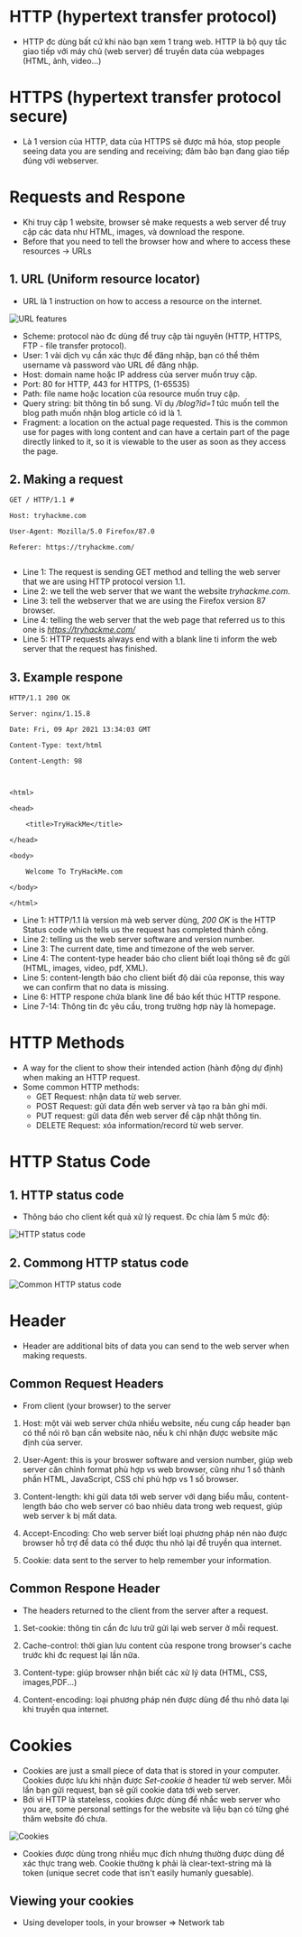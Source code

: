 # HTTP (hypertext transfer protocol)
- HTTP đc dùng bất cứ khi nào bạn xem 1 trang web. HTTP là bộ quy tắc giao tiếp với máy chủ (web server) để truyền data của webpages (HTML, ảnh, video...)

# HTTPS (hypertext transfer protocol secure)
- Là 1 version của HTTP, data của HTTPS sẽ được mã hóa, stop people seeing data you are sending and receiving; đảm bảo bạn đang giao tiếp đúng với webserver.

# Requests and Respone
- Khi truy cập 1 website, browser sẽ make requests a web server để truy cập các data như HTML, images, và download the respone.
- Before that you need to tell the browser how and where to access these resources -> URLs 

## 1. URL (Uniform resource locator)
- URL là 1 instruction on how to access a resource on the internet.

![URL features](../images/url-features.PNG)

- Scheme: protocol nào đc dùng để truy cập tài nguyên (HTTP, HTTPS, FTP - file transfer protocol).
- User: 1 vài dịch vụ cần xác thực để đăng nhập, bạn có thể thêm username và password vào URL để đăng nhập.
- Host: domain name hoặc IP address của server muốn truy cập.
- Port: 80 for HTTP, 443 for HTTPS, (1-65535)
- Path: file name hoặc location của resource muốn truy cập.
- Query string: bit thông tin bổ sung. Ví dụ */blog?id=1* tức muốn tell the blog path muốn nhận blog article có id là 1.
- Fragment: a location on the actual page requested. This is the common use for pages with long content and can have a certain part of the page directly linked to it, so it is viewable to the user as soon as they access the page.

## 2. Making a request
```
GET / HTTP/1.1 #

Host: tryhackme.com

User-Agent: Mozilla/5.0 Firefox/87.0

Referer: https://tryhackme.com/


```

- Line 1: The request is sending GET method and telling the web server that we are using HTTP protocol version 1.1.
- Line 2: we tell the web server that we want the website *tryhackme.com*.
- Line 3: tell the webserver that we are using the Firefox version 87 browser.
- Line 4: telling the web server that the web page that referred us to this one is *https://tryhackme.com/*
- Line 5: HTTP requests always end with a blank line ti inform the web server that the request has finished.

## 3. Example respone
```
HTTP/1.1 200 OK

Server: nginx/1.15.8

Date: Fri, 09 Apr 2021 13:34:03 GMT

Content-Type: text/html

Content-Length: 98



<html>

<head>

    <title>TryHackMe</title>

</head>

<body>

    Welcome To TryHackMe.com

</body>

</html>
```

- Line 1: HTTP/1.1 là version mà web server dùng, *200 OK* is the HTTP Status code which tells us the request has completed thành công.
- Line 2: telling us the web server software and version number.
- Line 3: The current date, time and timezone of the web server.
- Line 4: The content-type header báo cho client biết loại thông sẽ đc gửi (HTML, images, video, pdf, XML).
- Line 5: content-length báo cho client biết độ dài của reponse, this way we can confirm that no data is missing.
- Line 6: HTTP respone chứa blank line để báo kết thúc HTTP respone.
- Line 7-14: Thông tin đc yêu cầu, trong trường hợp này là homepage.

 # HTTP Methods
 - A way for the client to show their intended action (hành động dự định) when making an HTTP request. 
 - Some common HTTP methods:
 	+ GET Request: nhận data từ web server.
 	+ POST Request: gửi data đến web server và tạo ra bản ghi mới.
 	+ PUT request: gửi data đến web server để cập nhật thông tin.
 	+ DELETE Request: xóa information/record từ web server.

 # HTTP Status Code
 ## 1. HTTP status code
 - Thông báo cho client kết quả xử lý request. Đc chia làm 5 mức độ:

 ![HTTP status code](../images/http-status-code.PNG)

 ## 2. Commong HTTP status code

 ![Common HTTP status code](../images/common-http-status-code.PNG)

 
 # Header
 - Header are additional bits of data you can send to the web server when making requests.

 ## Common Request Headers
 - From client (your browser) to the server
 1. Host: một vài web server chứa nhiều website, nếu cung cấp header bạn có thể nói rõ bạn cần website nào, nếu k chỉ nhận được website mặc định của server.

 2. User-Agent: this is your broswer software and version number, giúp web server căn chỉnh format phù hợp vs web browser, cũng như 1 số thành phần HTML, JavaScript, CSS chỉ phù hợp vs 1 số browser.

 3. Content-length: khi gửi data tới web server với dạng biểu mẫu, content-length báo cho web server có bao nhiêu data trong web request, giúp web server k bị mất data.

 4. Accept-Encoding: Cho web server biết loại phương pháp nén nào được browser hỗ trợ để data có thể được thu nhỏ lại để truyền qua internet.

 5. Cookie: data sent to the server to help remember your information.

 ## Common Respone Header
 - The headers returned to the client from the server after a request.

 1. Set-cookie: thông tin cần đc lưu trữ gửi lại web server ở mỗi request.

 2. Cache-control: thời gian lưu content của respone trong browser's cache trước khi đc request lại lần nữa.

 3. Content-type: giúp browser nhận biết các xử lý data (HTML, CSS, images,PDF...)

 4. Content-encoding: loại phương pháp nén được dùng để thu nhỏ data lại khi truyền qua internet.

 # Cookies
 - Cookies are just a small piece of data that is stored in your computer. Cookies được lưu khi nhận được *Set-cookie* ở header từ web server. Mỗi lần bạn gửi request, bạn sẽ gửi cookie data tới web server. 
 - Bởi vì HTTP là stateless, cookies được dùng để nhắc web server who you are, some personal settings for the website và liệu bạn có từng ghé thăm website đó chưa.

 ![Cookies](../images/cookies.PNG)

 - Cookies được dùng trong nhiều mục đích nhưng thường được dùng để xác thực trang web. Cookie thường k phải là clear-text-string mà là token (unique secret code that isn't easily humanly guesable).

 ## Viewing your cookies
 - Using developer tools, in your browser => Network tab